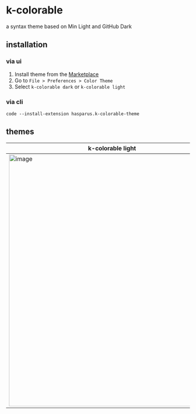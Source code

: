 # k-colorable

a syntax theme based on Min Light and GitHub Dark

## installation

### via ui

1. Install theme from the [Marketplace](https://marketplace.visualstudio.com/items?itemName=hasparus.k-colorable-theme)
2. Go to `File > Preferences > Color Theme`
3. Select `k-colorable dark` or `k-colorable light`

### via cli

```
code --install-extension hasparus.k-colorable-theme
```

## themes

| k-colorable light | k-colorable-dark |
|----------|----------|
| <img width="565" height="689" alt="image" src="https://github.com/user-attachments/assets/a32daddb-d107-4272-b4c2-fafcbb1e8f9f" />  | <img width="565" height="689" alt="image" src="https://github.com/user-attachments/assets/97b8e414-0ace-4fdb-bb40-6dcbe5b6e070" />  |

